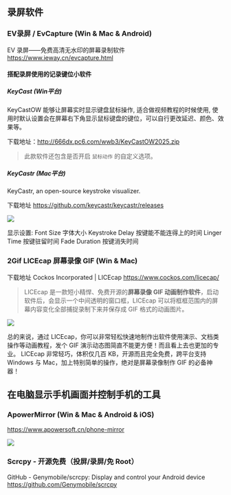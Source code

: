 ## 录屏软件

### EV录屏 / EvCapture (Win & Mac & Android)

EV 录屏——免费高清无水印的屏幕录制软件
<https://www.ieway.cn/evcapture.html>

#### 搭配录屏使用的记录键位小软件

##### KeyCast (Win平台)

KeyCastOW 能够让屏幕实时显示键盘鼠标操作, 适合做视频教程的时候使用, 使用时默认设置会在屏幕右下角显示鼠标键盘的键位，可以自行更改延迟、颜色、效果等。

下载地址：<http://666dx.pc6.com/wwb3/KeyCastOW2025.zip>

> 此款软件还包含是否开启 `鼠标动作` 的自定义选项。

##### KeyCastr (Mac平台)

KeyCastr, an open-source keystroke visualizer.

下载地址 https://github.com/keycastr/keycastr/releases

![](https://upload-images.jianshu.io/upload_images/1662509-2b40a33d90db9af6.png?imageMogr2/auto-orient/strip%7CimageView2/2/w/1240)

显示设置:
Font Size 字体大小
Keystroke Delay 按键能不能连得上的时间
Linger Time 按键驻留时间
Fade Duration 按键消失时间

### 2Gif LICEcap 屏幕录像 GIF (Win & Mac)

下载地址
Cockos Incorporated | LICEcap <https://www.cockos.com/licecap/>

> LICEcap 是一款短小精悍、免费开源的**屏幕录像 GIF 动画制作软件**，启动软件后，会显示一个中间透明的窗口框，LICEcap 可以将框框范围内的屏幕内容变化全部捕捉录制下来并保存成 GIF 格式的动画图片。

![](http://upload-images.jianshu.io/upload_images/1662509-384bae242af247db.png?imageMogr2/auto-orient/strip%7CimageView2/2/w/1240)

总的来说，通过 LICEcap，你可以非常轻松快速地制作出软件使用演示、文档类操作等动画教程，发个 GIF 演示动态图简直不能更方便！而且看上去也更加的专业。
LICEcap 非常轻巧，体积仅几百 KB，开源而且完全免费，跨平台支持 Windows 与 Mac，加上特别简单的操作，绝对是屏幕录像制作 GIF 的必备神器！

## 在电脑显示手机画面并控制手机的工具

### ApowerMirror (Win & Mac & Android & iOS)

https://www.apowersoft.cn/phone-mirror

![](https://upload-images.jianshu.io/upload_images/1662509-59cc181f6bc97f06.png?imageMogr2/auto-orient/strip%7CimageView2/2/w/1240)

### Scrcpy - 开源免费（投屏/录屏/免 Root）

GitHub - Genymobile/scrcpy: Display and control your Android device <https://github.com/Genymobile/scrcpy>
